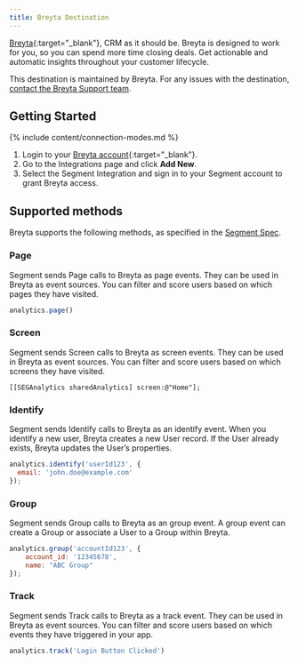 ```yaml
---
title: Breyta Destination
---
```


[Breyta](https://breyta.io/?utm_source=segmentio&utm_medium=docs&utm_campaign=partners){:target="_blank"}, CRM as it should be. Breyta is designed to work for you, so you can spend more time closing deals. Get actionable and automatic insights throughout your customer lifecycle.

This destination is maintained by Breyta. For any issues with the destination, [contact the Breyta Support team](mailto:hello@breyta.io).

## Getting Started

{% include content/connection-modes.md %} 

1. Login to your [Breyta account](https://app.breyta.io){:target="_blank"}.
2. Go to the Integrations page and click **Add New**.
3. Select the Segment Integration and sign in to your Segment account to grant Breyta access.

## Supported methods

Breyta supports the following methods, as specified in the [Segment Spec](/docs/connections/spec).

### Page

Segment sends Page calls to Breyta as page events. They can be used in Breyta as event sources. You can filter and score users based on which pages they have visited.
```js
analytics.page()
```

### Screen

Segment sends Screen calls to Breyta as screen events. They can be used in Breyta as event sources. You can filter and score users based on which screens they have visited.
```obj-c
[[SEGAnalytics sharedAnalytics] screen:@"Home"];
```

### Identify

Segment sends Identify calls to Breyta as an identify event. When you identify a new user, Breyta creates a new User record. If the User already exists, Breyta updates the User’s properties.
```js
analytics.identify('userId123', {
  email: 'john.doe@example.com'
});
```

### Group

Segment sends Group calls to Breyta as an group event. A group event can create a Group or associate a User to a Group within Breyta.
```js
analytics.group('accountId123', {
	account_id: '12345678',
	name: "ABC Group"
});
```

### Track

Segment sends Track calls to Breyta as a track event. They can be used in Breyta as event sources. You can filter and score users based on which events they have triggered in your app.
```js
analytics.track('Login Button Clicked')
```
